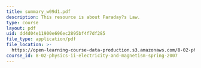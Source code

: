 ```yaml
---
title: summary_w09d1.pdf
description: This resource is about Faraday?s Law.
type: course
layout: pdf
uid: dd4d04e11900e696ec2895bf4f7df285
file_type: application/pdf
file_location: >-
  https://open-learning-course-data-production.s3.amazonaws.com/8-02-physics-ii-electricity-and-magnetism-spring-2007/dd4d04e11900e696ec2895bf4f7df285_summary_w09d1.pdf
course_id: 8-02-physics-ii-electricity-and-magnetism-spring-2007
---
```

